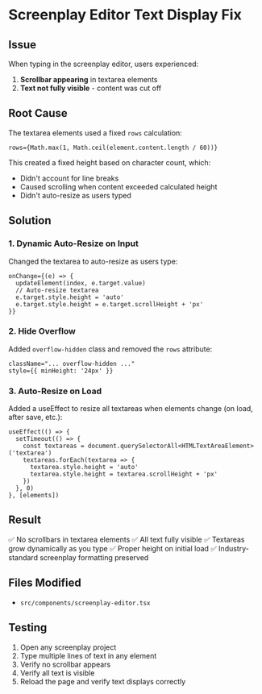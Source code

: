 # Screenplay Editor Text Display Fix

## Issue
When typing in the screenplay editor, users experienced:
1. **Scrollbar appearing** in textarea elements
2. **Text not fully visible** - content was cut off

## Root Cause
The textarea elements used a fixed `rows` calculation:
```tsx
rows={Math.max(1, Math.ceil(element.content.length / 60))}
```

This created a fixed height based on character count, which:
- Didn't account for line breaks
- Caused scrolling when content exceeded calculated height
- Didn't auto-resize as users typed

## Solution

### 1. Dynamic Auto-Resize on Input
Changed the textarea to auto-resize as users type:

```tsx
onChange={(e) => {
  updateElement(index, e.target.value)
  // Auto-resize textarea
  e.target.style.height = 'auto'
  e.target.style.height = e.target.scrollHeight + 'px'
}}
```

### 2. Hide Overflow
Added `overflow-hidden` class and removed the `rows` attribute:

```tsx
className="... overflow-hidden ..."
style={{ minHeight: '24px' }}
```

### 3. Auto-Resize on Load
Added a useEffect to resize all textareas when elements change (on load, after save, etc.):

```tsx
useEffect(() => {
  setTimeout(() => {
    const textareas = document.querySelectorAll<HTMLTextAreaElement>('textarea')
    textareas.forEach(textarea => {
      textarea.style.height = 'auto'
      textarea.style.height = textarea.scrollHeight + 'px'
    })
  }, 0)
}, [elements])
```

## Result
✅ No scrollbars in textarea elements
✅ All text fully visible
✅ Textareas grow dynamically as you type
✅ Proper height on initial load
✅ Industry-standard screenplay formatting preserved

## Files Modified
- `src/components/screenplay-editor.tsx`

## Testing
1. Open any screenplay project
2. Type multiple lines of text in any element
3. Verify no scrollbar appears
4. Verify all text is visible
5. Reload the page and verify text displays correctly
